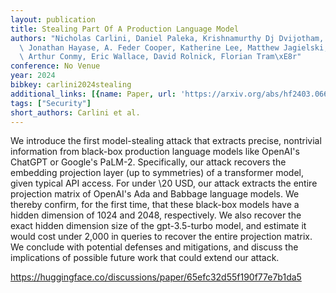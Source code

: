 ```yaml
---
layout: publication
title: Stealing Part Of A Production Language Model
authors: "Nicholas Carlini, Daniel Paleka, Krishnamurthy Dj Dvijotham, Thomas Steinke,\
  \ Jonathan Hayase, A. Feder Cooper, Katherine Lee, Matthew Jagielski, Milad Nasr,\
  \ Arthur Conmy, Eric Wallace, David Rolnick, Florian Tram\xE8r"
conference: No Venue
year: 2024
bibkey: carlini2024stealing
additional_links: [{name: Paper, url: 'https://arxiv.org/abs/hf2403.06634'}]
tags: ["Security"]
short_authors: Carlini et al.
---
```

We introduce the first model-stealing attack that extracts precise, nontrivial information from black-box production language models like OpenAI's ChatGPT or Google's PaLM-2. Specifically, our attack recovers the embedding projection layer (up to symmetries) of a transformer model, given typical API access. For under \20 USD, our attack extracts the entire projection matrix of OpenAI's Ada and Babbage language models. We thereby confirm, for the first time, that these black-box models have a hidden dimension of 1024 and 2048, respectively. We also recover the exact hidden dimension size of the gpt-3.5-turbo model, and estimate it would cost under 2,000 in queries to recover the entire projection matrix. We conclude with potential defenses and mitigations, and discuss the implications of possible future work that could extend our attack.

https://huggingface.co/discussions/paper/65efc32d55f190f77e7b1da5